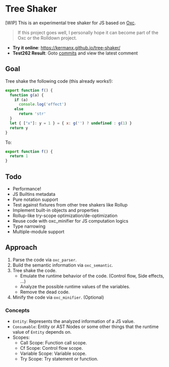 # Tree Shaker

\[WIP\] This is an experimental tree shaker for JS based on [Oxc](https://oxc.rs).

> If this project goes well, I personally hope it can become part of the Oxc or the Rolldown project.

- **Try it online**: https://kermanx.github.io/tree-shaker/
- **Test262 Result**: Goto [commits](https://github.com/KermanX/tree-shaker/commits/main/) and view the latest comment

## Goal

Tree shake the following code (this already works!):

```js
export function f() {
  function g(a) {
    if (a)
      console.log('effect')
    else
      return 'str'
  }
  let { ["x"]: y = 1 } = { x: g('') ? undefined : g(1) }
  return y
}
```

To:

```js
export function f() {
  return 1
}
```

## Todo

- Performance!
- JS Builtins metadata
- Pure notation support
- Test against fixtures from other tree shakers like Rollup
- Implement built-in objects and properties
- Rollup-like try-scope optimization/de-optimization
- Reuse code with oxc_minifier for JS computation logics
- Type narrowing
- Multiple-module support

## Approach

1. Parse the code via `oxc_parser`.
2. Build the semantic information via `oxc_semantic`.
3. Tree shake the code.
    - Emulate the runtime behavior of the code. (Control flow, Side effects, ...)
    - Analyze the possible runtime values of the variables.
    - Remove the dead code.
4. Minify the code via `oxc_minifier`. (Optional)

### Concepts

- `Entity`: Represents the analyzed information of a JS value.
- `Consumable`: Entity or AST Nodes or some other things that the runtime value of `Entity` depends on.
- Scopes:
    - Call Scope: Function call scope.
    - Cf Scope: Control flow scope.
    - Variable Scope: Variable scope.
    - Try Scope: Try statement or function.
